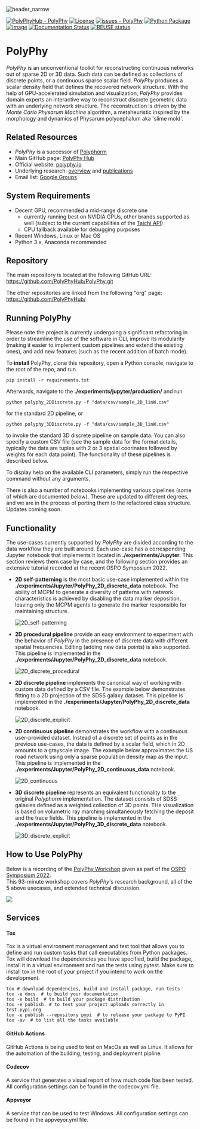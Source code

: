 ![header_narrow](https://user-images.githubusercontent.com/26778894/215681761-68adbc1c-4cfa-445d-a745-79a6c09118b2.jpg)

[![PolyPhyHub - PolyPhy](https://img.shields.io/static/v1?label=PolyPhyHub&message=PolyPhy&color=blue&logo=github)](https://github.com/PolyPhyHub/PolyPhy "Go to GitHub repo")
[![License](http://img.shields.io/badge/license-MIT-blue.svg)](https://raw.githubusercontent.com/PolyPhyHub/PolyPhy/main/LICENSE)
[![issues - PolyPhy](https://img.shields.io/github/issues/PolyPhyHub/PolyPhy)](https://github.com/PolyPhyHub/PolyPhy/issues)
[![Python
Package](https://github.com/PolyPhyHub/PolyPhy/actions/workflows/python-package.yml/badge.svg?branch=main)](https://github.com/PolyPhyHub/PolyPhy/actions/workflows/python-package.yml)
[![image](https://ci.appveyor.com/api/projects/status/ynv14em7nm0tvjso/branch/main?svg=true)](https://ci.appveyor.com/project/PatriceJada/polyphy-uyogg/branch/main)
[![Documentation
Status](https://readthedocs.org/projects/polyphy/badge/?version=latest)](https://polyphy.readthedocs.io/en/latest/?badge=latest)
[![REUSE
status](https://api.reuse.software/badge/git.fsfe.org/reuse/api)](https://api.reuse.software/info/git.fsfe.org/reuse/api)
<!-- [![image](https://codecov.io/gh/PolyPhyHub/PolyPhy/branch/main/graph/badge.svg?token=D933raYfrG)](https://codecov.io/gh/PolyPhyHub/PolyPhy) -->

# PolyPhy
*PolyPhy* is an unconventional toolkit for reconstructing continuous networks out of sparse 2D or 3D data. Such data can be defined as collections of discrete points, or a continuous sparse scalar field. *PolyPhy* produces a scalar density field that defines the recovered network structure. With the help of GPU-accelerated simulation and visualization, *PolyPhy* provides domain experts an interactive way to reconstruct discrete geometric data with an underlying network structure. The reconstruction is driven by the *Monte Carlo Physarum Machine* algorithm, a metaheuristic inspired by the morphology and dynamics of Physarum polycephalum aka 'slime mold'.

## Related Resources
- *PolyPhy* is a successor of [Polyphorm](https://github.com/CreativeCodingLab/Polyphorm)
- Main GitHub page: [PolyPhy Hub](https://github.com/PolyPhyHub)
- Official website: [polyphy.io](https://polyphy.io)
- Underlying research: [overview](https://elek.pub/projects/Rhizome-Cosmology/) and [publications](https://elek.pub/research.html)
- Email list: [Google Groups](https://groups.google.com/g/polyphy-news)

## System Requirements
- Decent GPU, recommended a mid-range discrete one
  - currently running best on NVIDIA GPUs, other brands supported as well (subject to the current capabilities of the [Taichi API](https://github.com/taichi-dev/taichi))
  - CPU fallback available for debugging purposes
- Recent Windows, Linux or Mac OS
- Python 3.x, Anaconda recommended

## Repository
The main repository is located at the following GitHub URL:<br/>
<https://github.com/PolyPhyHub/PolyPhy.git>

The other repositories are linked from the following "org" page:<br/>
<https://github.com/PolyPhyHub/>

## Running PolyPhy
Please note the project is currently undergoing a significant refactoring in order to streamline the use of the software in CLI, improve its modularity (making it easier to implement custom pipelines and extend the existing ones), and add new features (such as the recent addition of batch mode).

To **install** PolyPhy, clone this repository, open a Python console, navigate to the root of the repo, and run
```
pip install -r requirements.txt
```
Afterwards, navigate to the **./experiments/jupyter/production/** and run
```
python polyphy_2DDiscrete.py -f "data/csv/sample_2D_linW.csv"
```
for the standard 2D pipeline, or
```
python polyphy_3DDiscrete.py -f "data/csv/sample_3D_linW.csv"
```
to invoke the standard 3D discrete pipeline on sample data. You can also specify a custom CSV file (see the sample data for the format details, typically the data are tuples with 2 or 3 spatial coorinates followed by weights for each data point). The functionality of these pipelines is described below.

To display help on the available CLI parameters, simply run the respective command without any arguments.

There is also a number of notebooks implementing various pipelines (some of which are documented below). These are updated to different degrees, and we are in the process of porting them to the refactored class structure. Updates coming soon.

## Functionality
The use-cases currently supported by *PolyPhy* are divided according to the data workflow they are built around. Each use-case has a corresponding Jupyter notebook that implements it located in **./experiments/Jupyter**. This section reviews them case by case, and the following section provides an extensive tutorial recorded at the recent OSPO Symposium 2022.

- **2D self-patterning** is the most basic use-case implemented within the **./experiments/Jupyter/PolyPhy_2D_discrete_data** notebook. The ability of MCPM to generate a diversity of patterns with network characteristics is achieved by disabling the data marker deposition, leaving only the MCPM agents to generate the marker responsible for maintaining structure.<p>
  ![2D_self-patterning](https://user-images.githubusercontent.com/26778894/215976261-d9509124-e3bf-4b82-9cc8-b96a40ab3db2.jpg)
</p>

- **2D procedural pipeline** provide an easy environment to experiment with the behavior of *PolyPhy* in the presence of discrete data with different spatial frequencies. Editing (adding new data points) is also supported. This pipeline is implemented in the **./experiments/Jupyter/PolyPhy_2D_discrete_data** notebook.<p>
  ![2D_discrete_procedural](https://user-images.githubusercontent.com/26778894/215980005-f927d227-0090-46dd-8ec6-fde9b800dfa0.jpg)
</p>

- **2D discrete pipeline** implements the canonical way of working with custom data defined by a CSV file. The example below demonstrates fitting to a 2D projection of the SDSS galaxy dataset. This pipeline is implemented in the **./experiments/Jupyter/PolyPhy_2D_discrete_data** notebook.<p>
  ![2D_discrete_explicit](https://user-images.githubusercontent.com/26778894/215980486-f77da2ec-8780-4a23-bacc-a03c164ebe2a.jpg)
</p>

- **2D continuous pipeline** demonstrates the workflow with a continuous user-provided dataset. Instead of a discrete set of points as in the previous use-cases, the data is defined by a scalar field, which in 2D amounts to a grayscale image. The example below approximates the US road network using only a sparse population density map as the input. This pipeline is implemented in the **./experiments/Jupyter/PolyPhy_2D_continuous_data** notebook.<p>
  ![2D_continuous](https://user-images.githubusercontent.com/26778894/215981222-6fa4b334-45d2-498f-8c5a-c150137574ac.jpg)
</p>

- **3D discrete pipeline** represents an equivalent functionality to the original *Polyphorm* implementation. The dataset consists of SDSS galaxies defined as a weighted collection of 3D points. THe visualization is based on volumetric ray marching simultaneously fetching the deposit and the trace fields. This pipeline is implemented in the **./experiments/Jupyter/PolyPhy_3D_discrete_data** notebook.<p>
  ![3D_discrete_explicit](https://user-images.githubusercontent.com/26778894/215981925-96ed3322-0068-497d-a2e7-4543c7ef8e41.jpg)
</p>

## How to Use PolyPhy
Below is a recording of the [PolyPhy Workshop](https://elek.pub/workshop_cross2022.html) given as part of the [OSPO Symposium 2022](https://ospo.ucsc.edu/event/20220927/).<br/>
This 93-minute workshop covers *PolyPhy*'s research background, all of the 5 above usecases, and extended technical discussion.

[![](http://i3.ytimg.com/vi/3-hm7iTqz0U/hqdefault.jpg)](https://www.youtube.com/watch?v=3-hm7iTqz0U "PolyPhy Workshop")

## Services

#### Tox
Tox is a virtual environment management and test tool that allows you to define and run custom tasks that call executables from Python packages. Tox will download the dependencies you have specified, build the package, install it in a virtual environment and run the tests using pytest. Make sure to install tox in the root of your project if you intend to work on the development.

``` pycon
tox # download dependencies, build and install package, run tests
tox -e docs  # to build your documentation
tox -e build  # to build your package distribution
tox -e publish  # to test your project uploads correctly in test.pypi.org
tox -e publish --repository pypi  # to release your package to PyPI
tox -av  # to list all the tasks available
```

#### GitHub Actions
GitHub Actions is being used to test on MacOs as well as Linux. It allows for the automation of the building, testing, and deployment pipline.

#### Codecov
A service that generates a visual report of how much code has been tested. All configuration settings can be found in the codecov.yml file.

#### Appveyor
A service that can be used to test Windows. All configuration settings can be found in the appveyor.yml file.
